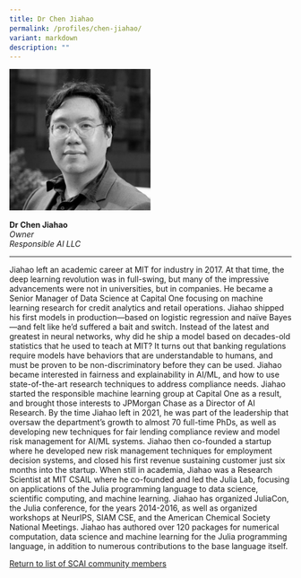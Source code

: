 ```yaml
---
title: Dr Chen Jiahao
permalink: /profiles/chen-jiahao/
variant: markdown
description: ""
---
```

<div style="width:50%"><img src="/images/People/chen_jiahao.jpeg" alt="Dr Chen Jiahao"></div>

**Dr Chen Jiahao**<br>*Owner*<br>*Responsible AI LLC*<br>

---

Jiahao left an academic career at MIT for industry in 2017. At that time, the deep learning revolution was in full-swing, but many of the impressive advancements were not in universities, but in companies. He became a Senior Manager of Data Science at Capital One focusing on machine learning research for credit analytics and retail operations. Jiahao shipped his first models in production—based on logistic regression and naïve Bayes—and felt like he’d suffered a bait and switch. Instead of the latest and greatest in neural networks, why did he ship a model based on decades-old statistics that he used to teach at MIT? It turns out that banking regulations require models have behaviors that are understandable to humans, and must be proven to be non-discriminatory before they can be used. Jiahao became interested in fairness and explainability in AI/ML, and how to use state-of-the-art research techniques to address compliance needs. Jiahao started the responsible machine learning group at Capital One as a result, and brought those interests to JPMorgan Chase as a Director of AI Research. By the time Jiahao left in 2021, he was part of the leadership that oversaw the department’s growth to almost 70 full-time PhDs, as well as developing new techniques for fair lending compliance review and model risk management for AI/ML systems. Jiahao then co-founded a startup where he developed new risk management techniques for employment decision systems, and closed his first revenue sustaining customer just six months into the startup. When still in academia, Jiahao was a Research Scientist at MIT CSAIL where he co-founded and led the Julia Lab, focusing on applications of the Julia programming language to data science, scientific computing, and machine learning. Jiahao has organized JuliaCon, the Julia conference, for the years 2014-2016, as well as organized workshops at NeurIPS, SIAM CSE, and the American Chemical Society National Meetings. Jiahao has authored over 120 packages for numerical computation, data science and machine learning for the Julia programming language, in addition to numerous contributions to the base language itself.

[Return to list of SCAI community members](/community)